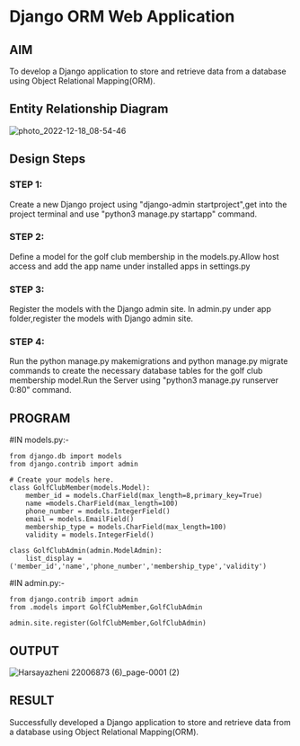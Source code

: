 # Django ORM Web Application

## AIM
To develop a Django application to store and retrieve data from a database using Object Relational Mapping(ORM).

## Entity Relationship Diagram
![photo_2022-12-18_08-54-46](https://user-images.githubusercontent.com/118708467/208279960-252821cf-91ea-4aef-ba3d-4445870e176b.jpg)


## Design Steps
### STEP 1:

Create a new Django project using  "django-admin startproject",get into the project terminal  and use "python3 manage.py startapp" command.
 
### STEP 2:

Define a model for the golf club membership in the models.py.Allow host access and add the app name under installed apps in settings.py

### STEP 3:

Register the models with the Django admin site. In admin.py under app folder,register the models with Django admin site.


### STEP 4:

Run the python manage.py makemigrations and python manage.py migrate commands to create the necessary database tables for the golf club membership model.Run the Server using "python3 manage.py runserver 0:80" command.


## PROGRAM

#IN models.py:-
```
from django.db import models
from django.contrib import admin

# Create your models here.
class GolfClubMember(models.Model):
    member_id = models.CharField(max_length=8,primary_key=True)
    name =models.CharField(max_length=100)
    phone_number = models.IntegerField()
    email = models.EmailField()
    membership_type = models.CharField(max_length=100)
    validity = models.IntegerField()

class GolfClubAdmin(admin.ModelAdmin):
    list_display = ('member_id','name','phone_number','membership_type','validity')
 ```

#IN admin.py:-
```
from django.contrib import admin
from .models import GolfClubMember,GolfClubAdmin

admin.site.register(GolfClubMember,GolfClubAdmin)
```

## OUTPUT

![Harsayazheni 22006873 (6)_page-0001 (2)](https://user-images.githubusercontent.com/118708467/215144983-9737ddc2-79a9-49c0-b2f7-01bd40a65ca9.jpg)


## RESULT
Successfully developed a Django application to store and retrieve data from a database using Object Relational Mapping(ORM).
